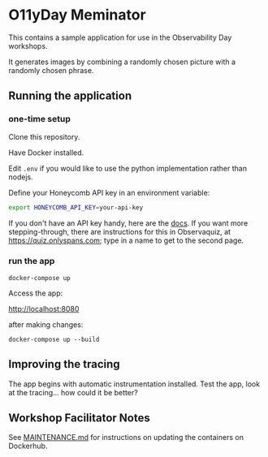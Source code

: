 
# O11yDay Meminator

This contains a sample application for use in the Observability Day workshops.

It generates images by combining a randomly chosen picture with a randomly chosen phrase.

## Running the application

### one-time setup

Clone this repository.

Have Docker installed.

Edit `.env` if you would like to use the python implementation rather than nodejs.

Define your Honeycomb API key in an environment variable:

```bash
export HONEYCOMB_API_KEY=your-api-key
```

If you don't have an API key handy, here are the [docs](https://docs.honeycomb.io/get-started/configure/environments/manage-api-keys/#create-api-key).
If you want more stepping-through, there are instructions for this in Observaquiz, at https://quiz.onlyspans.com; type in a name to get to the second page.

### run the app

`docker-compose up`

Access the app:

[http://localhost:8080]()

after making changes:

`docker-compose up --build`

## Improving the tracing

The app begins with automatic instrumentation installed. Test the app, look at the tracing... how could it be better?

## Workshop Facilitator Notes

See [MAINTENANCE.md](MAINTENANCE.md) for instructions on updating the containers on Dockerhub.